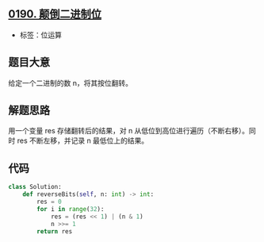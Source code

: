 ## [0190. 颠倒二进制位](https://leetcode-cn.com/problems/reverse-bits/)

- 标签：位运算

## 题目大意

给定一个二进制的数 n，将其按位翻转。

## 解题思路

用一个变量 res 存储翻转后的结果，对 n 从低位到高位进行遍历（不断右移）。同时 res 不断左移，并记录 n 最低位上的结果。

## 代码

```Python
class Solution:
    def reverseBits(self, n: int) -> int:
        res = 0
        for i in range(32):
            res = (res << 1) | (n & 1)
            n >>= 1
        return res
```


